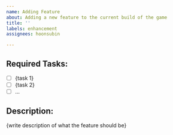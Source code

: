 ```yaml
---
name: Adding Feature
about: Adding a new feature to the current build of the game
title: ''
labels: enhancement
assignees: hoonsubin

---
```


## Required Tasks:
- [ ] {task 1}
- [ ] {task 2}
- [ ] ...

## Description:
{write description of what the feature should be}
